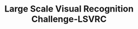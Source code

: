 ---
types: "word"

title: "Large Scale Visual Recognition Challenge-LSVRC"

categories: ['']

tags: ['Large', 'Scale', 'Visual', 'Recognition', 'Challenge', 'LSVRC']

arabic: ['تحدي التعرف البصري على نطاق واسع']

publishers: ['خوارزميات الذكاء الاصطناعي في تحليل النص العربي']

types: "word"

slug: ""
---